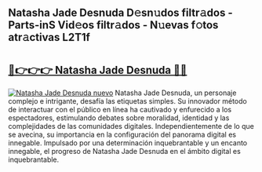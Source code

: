 ## Natasha Jade Desnuda D𝚎sn𝚞dos filtr𝚊dos - Parts-inS Vid𝚎os filtr𝚊dos - N𝚞evas f𝚘tos atr𝚊ctivas L2T1f

# <h2><a href="http://mb8b32.tromn.icu/?c=Natasha+Jade+Desnuda">🔗👉👉👉 Natasha Jade Desnuda 🔗🔗</a></h2>

[![Natasha Jade Desnuda nuevo](https://i.imgur.com/pEAQMta.gif)](http://mb8b32.tromn.icu/?c=Natasha+Jade+Desnuda)
Natasha Jade Desnuda, un personaje complejo e intrigante, desafía las etiquetas simples. Su innovador método de interactuar con el público en línea ha cautivado y enfurecido a los espectadores, estimulando debates sobre moralidad, identidad y las complejidades de las comunidades digitales. Independientemente de lo que se avecina, su importancia en la configuración del panorama digital es innegable. Impulsado por una determinación inquebrantable y un encanto innegable, el progreso de Natasha Jade Desnuda en el ámbito digital es inquebrantable.
